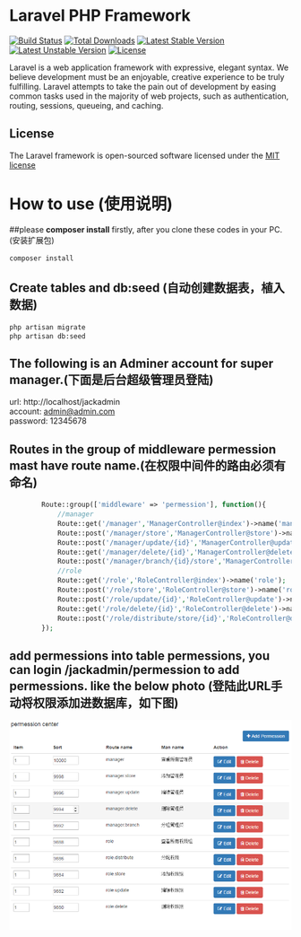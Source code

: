 # Laravel PHP Framework

[![Build Status](https://travis-ci.org/laravel/framework.svg)](https://travis-ci.org/laravel/framework)
[![Total Downloads](https://poser.pugx.org/laravel/framework/d/total.svg)](https://packagist.org/packages/laravel/framework)
[![Latest Stable Version](https://poser.pugx.org/laravel/framework/v/stable.svg)](https://packagist.org/packages/laravel/framework)
[![Latest Unstable Version](https://poser.pugx.org/laravel/framework/v/unstable.svg)](https://packagist.org/packages/laravel/framework)
[![License](https://poser.pugx.org/laravel/framework/license.svg)](https://packagist.org/packages/laravel/framework)

Laravel is a web application framework with expressive, elegant syntax. We believe development must be an enjoyable, creative experience to be truly fulfilling. Laravel attempts to take the pain out of development by easing common tasks used in the majority of web projects, such as authentication, routing, sessions, queueing, and caching.

## License

The Laravel framework is open-sourced software licensed under the [MIT license](http://opensource.org/licenses/MIT)

# How to use (使用说明)

##please **composer install** firstly, after you clone these codes in your PC. (安装扩展包)

~~~
composer install
~~~

## Create tables and db:seed (自动创建数据表，植入数据)

~~~
php artisan migrate
php artisan db:seed
~~~

## The following is an Adminer account for super manager.(下面是后台超级管理员登陆)

url: http://localhost/jackadmin <br>
account: admin@admin.com <br>
password: 12345678

## Routes in the group of middleware permession mast have route name.(在权限中间件的路由必须有命名)
~~~php
        Route::group(['middleware' => 'permession'], function(){
            //manager
            Route::get('/manager','ManagerController@index')->name('manager');
            Route::post('/manager/store','ManagerController@store')->name('manager.store');
            Route::post('/manager/update/{id}','ManagerController@update')->name('manager.update');
            Route::get('/manager/delete/{id}','ManagerController@delete')->name('manager.delete');
            Route::post('/manager/branch/{id}/store','ManagerController@branchStore')->name('manager.branch');
            //role
            Route::get('/role','RoleController@index')->name('role');
            Route::post('/role/store','RoleController@store')->name('role.store');
            Route::post('/role/update/{id}','RoleController@update')->name('role.update');
            Route::get('/role/delete/{id}','RoleController@delete')->name('role.delete');
            Route::post('/role/distribute/store/{id}','RoleController@distributeStore')->name('role.distribute');
        });    
~~~

## add permessions into table permessions, you can login /jackadmin/permession to add permessions. like the below photo (登陆此URL手动将权限添加进数据库，如下图)

![](https://github.com/xuanjiang1985/laravel-5-2/raw/master/public/images/permession.png)